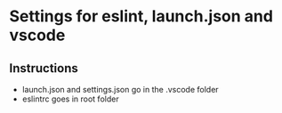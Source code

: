 # Settings for eslint, launch.json and vscode

## Instructions
- launch.json and settings.json go in the .vscode folder
- eslintrc goes in root folder

